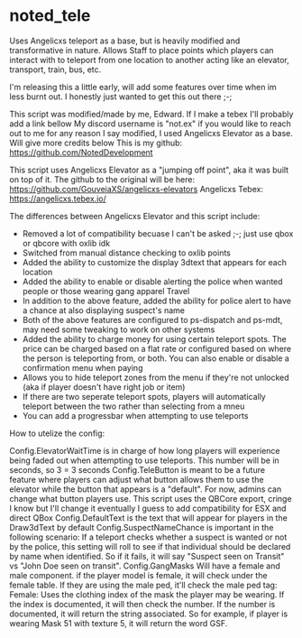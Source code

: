 # noted_tele
Uses Angelicxs teleport as a base, but is heavily modified and transformative in nature. Allows Staff to place points which players can interact with to teleport from one location to another acting like an elevator, transport, train, bus, etc.

I'm releasing this a little early, will add some features over time when im less burnt out. I honestly just wanted to get this out there ;-;

This script was modified/made by me, Edward. If I make a tebex I'll probably add a link bellow
My discord username is "not.ex" if you would like to reach out to me for any reason
I say modified, I used Angelicxs Elevator as a base. Will give more credits below 
This is my github: https://github.com/NotedDevelopment

This script uses Angelicxs Elevator as a "jumping off point", aka it was built on top of it. 
The github to the original will be here: https://github.com/GouveiaXS/angelicxs-elevators
Angelicxs Tebex: https://angelicxs.tebex.io/

The differences between Angelicxs Elevator and this script include:

* Removed a lot of compatibility becuase I can't be asked ;-; just use qbox or qbcore with oxlib idk
* Switched from manual distance checking to oxlib points
* Added the ability to customize the display 3dtext that appears for each location
* Added the ability to enable or disable alerting the police when wanted people or those wearing gang apparel Travel
* In addition to the above feature, added the ability for police alert to have a chance at also displaying suspect's name
* Both of the above features are configured to ps-dispatch and ps-mdt, may need some tweaking to work on other systems
* Added the ability to charge money for using certain teleport spots. The price can be charged based on a flat rate or configured based on where the person is teleporting from,  or both. You can also enable or disable a confirmation menu when paying
* Allows you to hide teleport zones from the menu if they're not unlocked (aka if player doesn't have right job or item)
* If there are two seperate teleport spots, players will automatically teleport between the two rather than selecting from a mneu
* You can add a progressbar when attempting to use teleports


How to utelize the config:

Config.ElevatorWaitTime is in charge of how long players will experience being faded out when attempting to use teleports. This number will be in seconds, so 3 = 3 seconds
Config.TeleButton is meant to be a future feature where players can adjust what button allows them to use the elevator while the button that appears is a "default". For now, admins can change what button players use.
This script uses the QBCore export, cringe I know but I'll change it eventually I guess to add compatibility for ESX and direct QBox
Config.DefaultText is the text that will appear for players in the Draw3dText by default
Config.SuspectNameChance is important in the following scenario: If a teleport checks whether a suspect is wanted or not by the police, this setting will roll to see if that individual should be declared by name when identified. So if it fails, it will say "Suspect seen on Transit" vs "John Doe seen on transit".
Config.GangMasks Will have a female and male component. if the player model is female, it will check under the female table. If they are using the male ped, it'll check the male ped tag:
Female: Uses the clothing index of the mask the player may be wearing. If the index is documented, it will then check the number. If the number is documented, it will return the string associated. So for example, if player is wearing Mask 51 with texture 5, it will return the word GSF. 

